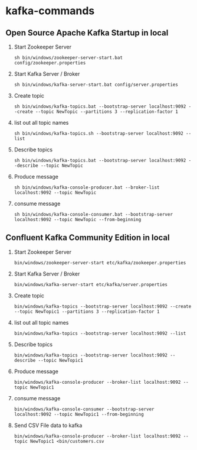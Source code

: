 # kafka-commands

## Open Source Apache Kafka Startup in local ##

1. Start Zookeeper Server

    ```sh bin/windows/zookeeper-server-start.bat config/zookeeper.properties```

2. Start Kafka Server / Broker

    ```sh bin/windows/kafka-server-start.bat config/server.properties```

3. Create topic

    ```sh bin/windows/kafka-topics.bat --bootstrap-server localhost:9092 --create --topic NewTopic --partitions 3 --replication-factor 1```

4. list out all topic names

    ``` sh bin/windows/kafka-topics.sh --bootstrap-server localhost:9092 --list ```

5. Describe topics
  
    ``` sh bin/windows/kafka-topics.bat --bootstrap-server localhost:9092 --describe --topic NewTopic ```

6. Produce message

    ```sh bin/windows/kafka-console-producer.bat --broker-list localhost:9092 --topic NewTopic```


7. consume message

    ``` sh bin/windows/kafka-console-consumer.bat --bootstrap-server localhost:9092 --topic NewTopic --from-beginning ```


## Confluent Kafka Community Edition in local ##

1. Start Zookeeper Server

    ```bin/windows/zookeeper-server-start etc/kafka/zookeeper.properties```

2. Start Kafka Server / Broker

    ```bin/windows/kafka-server-start etc/kafka/server.properties```

3. Create topic

    ```bin/windows/kafka-topics --bootstrap-server localhost:9092 --create --topic NewTopic1 --partitions 3 --replication-factor 1```

4. list out all topic names

    ``` bin/windows/kafka-topics --bootstrap-server localhost:9092 --list ```

5. Describe topics
  
    ``` bin/windows/kafka-topics --bootstrap-server localhost:9092 --describe --topic NewTopic1 ```

6. Produce message

    ```bin/windows/kafka-console-producer --broker-list localhost:9092 --topic NewTopic1```


7. consume message

    ```bin/windows/kafka-console-consumer --bootstrap-server localhost:9092 --topic NewTopic1 --from-beginning ```
    
8. Send CSV File data to kafka    

   ```bin/windows/kafka-console-producer --broker-list localhost:9092 --topic NewTopic1 <bin/customers.csv```
   
   
